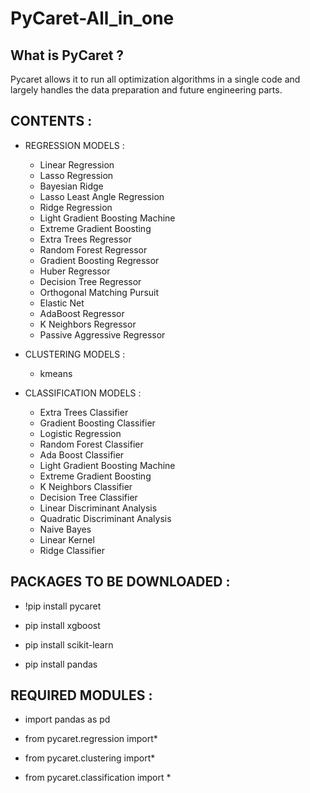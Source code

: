 # PyCaret-All_in_one

## What is PyCaret ? 
Pycaret allows it to run all optimization algorithms in a single code and largely handles the data preparation and future engineering parts.

## CONTENTS :

- REGRESSION MODELS : 
   - Linear Regression	
   - Lasso Regression	
   - Bayesian Ridge	
   - Lasso Least Angle Regression	
   - Ridge Regression	
   - Light Gradient Boosting Machine	
   - Extreme Gradient Boosting	
   - Extra Trees Regressor	
   - Random Forest Regressor	
   - Gradient Boosting Regressor	
   - Huber Regressor	
   - Decision Tree Regressor	
   - Orthogonal Matching Pursuit	
   - Elastic Net		
   - AdaBoost Regressor	
   - K Neighbors Regressor	
   - Passive Aggressive Regressor

- CLUSTERING MODELS :
    - kmeans
    
- CLASSIFICATION MODELS :
   - Extra Trees Classifier	
   - Gradient Boosting Classifier	
   - Logistic Regression
   - Random Forest Classifier	
   - Ada Boost Classifier	
   - Light Gradient Boosting Machine	
   - Extreme Gradient Boosting	
   - K Neighbors Classifier
   - Decision Tree Classifier	
   - Linear Discriminant Analysis	
   - Quadratic Discriminant Analysis	
   - Naive Bayes
   - Linear Kernel	
   - Ridge Classifier


## PACKAGES TO BE DOWNLOADED :

* !pip install pycaret

* pip install xgboost

* pip install scikit-learn

* pip install pandas

## REQUIRED MODULES : 

* import pandas as pd

* from pycaret.regression import*

* from pycaret.clustering import*

* from pycaret.classification import *

